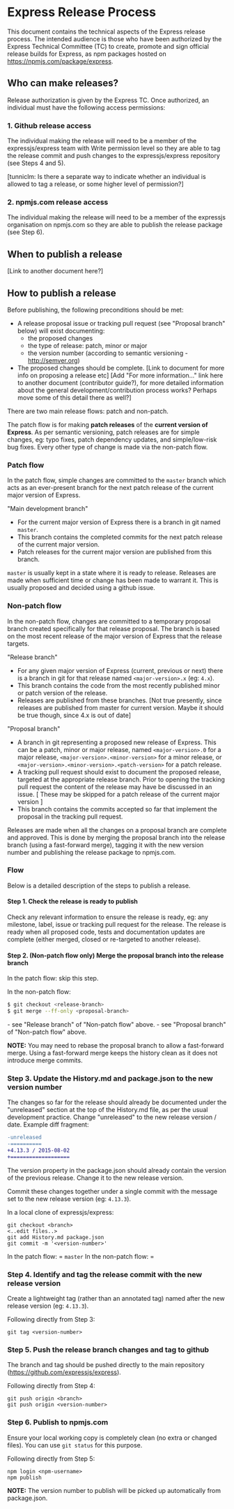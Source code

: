 # Express Release Process

This document contains the technical aspects of the Express release process. The
intended audience is those who have been authorized by the Express Technical
Committee (TC) to create, promote and sign official release builds for Express,
as npm packages hosted on https://npmjs.com/package/express.

## Who can make releases?

Release authorization is given by the Express TC. Once authorized, an individual
must have the following access permissions:

### 1. Github release access

The individual making the release will need to be a member of the
expressjs/express team with Write permission level so they are able to tag the
release commit and push changes to the expressjs/express repository
(see Steps 4 and 5).

[tunniclm: Is there  a separate way to indicate whether an individual is allowed
           to tag a release, or some higher level of permission?]

### 2. npmjs.com release access

The individual making the release will need to be a member of the expressjs
organisation on npmjs.com so they are able to publish the release package
(see Step 6).

## When to publish a release

[Link to another document here?]

## How to publish a release

Before publishing, the following preconditions should be met:
- A release proposal issue or tracking pull request (see "Proposal branch"
  below) will exist documenting:
  - the proposed changes
  - the type of release: patch, minor or major
  - the version number (according to semantic versioning - http://semver.org)
- The proposed changes should be complete.
[Link to document for more info on proposing a release etc]
[Add "For more information..." link here to another document (contributor
 guide?), for more detailed information about the general
 development/contribution process works? Perhaps move some of this detail there
 as well?]

There are two main release flows: patch and non-patch.

The patch flow is for making **patch releases** of the **current version of
Express**. As per semantic versioning, patch releases are for simple changes,
eg: typo fixes, patch dependency updates, and simple/low-risk bug fixes.
Every other type of change is made via the non-patch flow.

### Patch flow

In the patch flow, simple changes are committed to the `master` branch which
acts as an ever-present branch for the next patch release of the current major
version of Express.

"Main development branch"
- For the current major version of Express there is a branch in git named
  `master`.
- This branch contains the completed commits for the next patch release of the
  current major version.
- Patch releases for the current major version are published from this branch.

`master` is usually kept in a state where it is ready to release. Releases are
made when sufficient time or change has been made to warrant it. This is usually
proposed and decided using a github issue.

### Non-patch flow

In the non-patch flow, changes are committed to a temporary proposal branch
created specifically for that release proposal. The branch is based on the
most recent release of the major version of Express that the release targets.

"Release branch"
- For any given major version of Express (current, previous or next) there is
  a branch in git for that release named `<major-version>.x` (eg: `4.x`).
- This branch contains the code from the most recently published minor or
  patch version of the release.
- Releases are published from these branches.
  [Not true presently, since releases are published from master for current
   version. Maybe it should be true though, since 4.x is out of date]

"Proposal branch"
- A branch in git representing a proposed new release of Express. This can be a
  patch, minor or major release, named `<major-version>.0` for a major release,
  `<major-version>.<minor-version>` for a minor release, or `<major-version>.<minor-version>.<patch-version>` for a patch release.
- A tracking pull request should exist to document the proposed release,
  targeted at the appropriate release branch. Prior to opening the tracking
  pull request the content of the release may have be discussed in an issue.
  [ These may be skipped for a patch release of the current major version ]
- This branch contains the commits accepted so far that implement the proposal
  in the tracking pull request.

Releases are made when all the changes on a proposal branch are complete and
approved. This is done by merging the proposal branch into the release branch
(using a fast-forward merge), tagging it with the new version number and
publishing the release package to npmjs.com.

### Flow

Below is a detailed description of the steps to publish a release.

#### Step 1. Check the release is ready to publish

Check any relevant information to ensure the release is ready, eg: any
milestone, label, issue or tracking pull request for the release. The release
is ready when all proposed code, tests and documentation updates are complete
(either merged, closed or re-targeted to another release).

#### Step 2. (Non-patch flow only) Merge the proposal branch into the release branch

In the patch flow: skip this step.

In the non-patch flow:
```sh
$ git checkout <release-branch>
$ git merge --ff-only <proposal-branch>
```

<release-branch> - see "Release branch" of "Non-patch flow" above.
<proposal-branch> - see "Proposal branch" of "Non-patch flow" above.

**NOTE:** You may need to rebase the proposal branch to allow a fast-forward
          merge. Using a fast-forward merge keeps the history clean as it does
          not introduce merge commits.

### Step 3. Update the History.md and package.json to the new version number

The changes so far for the release should already be documented under the
"unreleased" section at the top of the History.md file, as per the usual
development practice.
Change "unreleased" to the new release version / date.
Example diff fragment:
```diff
-unreleased
-==========
+4.13.3 / 2015-08-02
+===================
```

The version property in the package.json should already contain the version of
the previous release. Change it to the new release version.

Commit these changes together under a single commit with the message set to
the new release version (eg: `4.13.3`).

In a local clone of expressjs/express:
```shell
git checkout <branch>
<..edit files..>
git add History.md package.json
git commit -m '<version-number>'
```

In the patch flow: <branch> = `master`
In the non-patch flow: <branch> = <release-branch>

### Step 4. Identify and tag the release commit with the new release version

Create a lightweight tag (rather than an annotated tag) named after the new
release version (eg: `4.13.3`).

Following directly from Step 3:
```shell
git tag <version-number>
```

### Step 5. Push the release branch changes and tag to github

The branch and tag should be pushed directly to the main repository
(https://github.com/expressjs/express).

Following directly from Step 4:
```shell
git push origin <branch>
git push origin <version-number>
```

### Step 6. Publish to npmjs.com

Ensure your local working copy is completely clean (no extra or changed files).
You can use `git status` for this purpose.

Following directly from Step 5:
```shell
npm login <npm-username>
npm publish
```

**NOTE:** The version number to publish will be picked up automatically from
          package.json.

